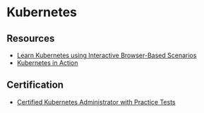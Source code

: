 # Kubernetes

## Resources

* [Learn Kubernetes using Interactive Browser-Based Scenarios](https://katacoda.com/courses/kubernetes)
* [Kubernetes in Action](https://www.manning.com/books/kubernetes-in-action)

## Certification

* [Certified Kubernetes Administrator with Practice Tests](https://www.udemy.com/course/certified-kubernetes-administrator-with-practice-tests/)
